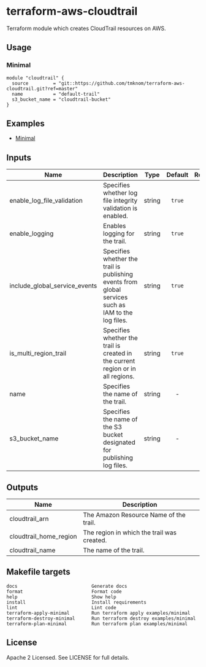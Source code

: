 # terraform-aws-cloudtrail

Terraform module which creates CloudTrail resources on AWS.

## Usage

### Minimal

```hcl
module "cloudtrail" {
  source         = "git::https://github.com/tmknom/terraform-aws-cloudtrail.git?ref=master"
  name           = "default-trail"
  s3_bucket_name = "cloudtrail-bucket"
}
```

## Examples

- [Minimal](https://github.com/tmknom/terraform-aws-cloudtrail/tree/master/examples/minimal)

## Inputs

| Name | Description | Type | Default | Required |
|------|-------------|:----:|:-----:|:-----:|
| enable_log_file_validation | Specifies whether log file integrity validation is enabled. | string | `true` | no |
| enable_logging | Enables logging for the trail. | string | `true` | no |
| include_global_service_events | Specifies whether the trail is publishing events from global services such as IAM to the log files. | string | `true` | no |
| is_multi_region_trail | Specifies whether the trail is created in the current region or in all regions. | string | `true` | no |
| name | Specifies the name of the trail. | string | - | yes |
| s3_bucket_name | Specifies the name of the S3 bucket designated for publishing log files. | string | - | yes |

## Outputs

| Name | Description |
|------|-------------|
| cloudtrail_arn | The Amazon Resource Name of the trail. |
| cloudtrail_home_region | The region in which the trail was created. |
| cloudtrail_name | The name of the trail. |

## Makefile targets

```text
docs                           Generate docs
format                         Format code
help                           Show help
install                        Install requirements
lint                           Lint code
terraform-apply-minimal        Run terraform apply examples/minimal
terraform-destroy-minimal      Run terraform destroy examples/minimal
terraform-plan-minimal         Run terraform plan examples/minimal
```

## License

Apache 2 Licensed. See LICENSE for full details.
